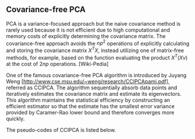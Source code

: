 ## Covariance-free PCA
PCA is a variance-focused approach but the naive covariance method is rarely used because it is not efficient due to high computational and memory costs of explicitly determining the covariance matrix. The covariance-free approach avoids the $np^2$ operations of explicitly calculating and storing the covariance matrix $X^TX$, instead utilizing one of matrix-free methods, for example, based on the function evaluating the product $X^T(Xv)$ at the cost of $2np$ operations. [Wiki-Pedia]

One of the famous covariance-free PCA algorithm is introduced by Juyang Weng [http://www.cse.msu.edu/~weng/research/CCIPCApami.pdf], referred as CCIPCA. The algorithm sequentially absorb data points and iteratively estimates the covariance matrix and estimate its eigenvectors. This algorithm maintains the statistical efficiency by constructing an efficient estimator so that the estimate has the smallest error variance provided by Caramer-Rao lower bound and therefore converges more quickly.

The pseudo-codes of CCIPCA is listed below.

